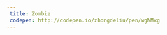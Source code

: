 ```yaml
---
 title: Zombie                            
 codepen: http://codepen.io/zhongdeliu/pen/wgNMxg 
---
```

